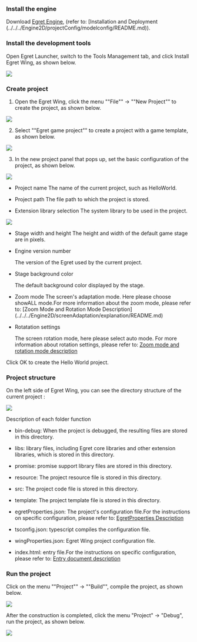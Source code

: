 ### Install the engine

Download [Egret Engine](http://www.egret.com/products/engine.html), (refer to: [Installation and Deployment (../../../Engine2D/projectConfig/modelconfig/README.md)).

### Install the development tools

Open Egret Launcher, switch to the Tools Management tab, and click Install Egret Wing, as shown below.

![](down.jpg)

### Create project

1. Open the Egret Wing, click the menu ""File"" -> ""New Project"" to create the project, as shown below.

![](create1.jpg)

2. Select ""Egret game project"" to create a project with a game template, as shown below.

![](create2.jpg)

3. In the new project panel that pops up, set the basic configuration of the project, as shown below.

![](create3.png)

* Project name 
The name of the current project, such as HelloWorld.

* Project path
The file path to which the project is stored.

* Extension library selection
The system library to be used in the project.

![](create4.jpg)

* Stage width and height
 The height and width of the default game stage are in pixels.

* Engine version number
  	  
  The version of the Egret used by the current project.
  	  
* Stage background color
	
	The default background color displayed by the stage.

* Zoom mode
  The screen's adaptation mode. Here please choose showALL mode.For more information about the zoom mode, please refer to: [Zoom Mode and Rotation Mode Description] (../../../Engine2D/screenAdaptation/explanation/README.md)
	
* Rotatation settings
	
	The screen rotation mode, here please select auto mode. For more information about rotation settings, please refer to: [Zoom mode and rotation mode description](../../../Engine2D/screenAdaptation/explanation/README.md)

Click OK to create the Hello World project.

### Project structure

On the left side of Egret Wing, you can see the directory structure of the current project :

![](56a1a8c3b9412.jpg)

Description of each folder function
* bin-debug: When the project is debugged, the resulting files are stored in this directory.
* libs: library files, including Egret core libraries and other extension libraries, which is stored in this directory.
* promise: promise support library files are stored in this directory.
* resource: The project resource file is stored in this directory.
* src: The project code file is stored in this directory.
* template: The project template file is stored in this directory.

* egretProperties.json: The project's configuration file.For the instructions on specific configuration, please refer to: [EgretProperties Description](../../../Engine2D/projectConfig/configFile/README.md)
* tsconfig.json: typescript compiles the configuration file.
* wingProperties.json: Egret Wing project configuration file.
* index.html: entry file.For the instructions on specific configuration, please refer to: [Entry document description](../../../Engine2D/projectConfig/indexFile/README.md)

### Run the project

Click on the menu ""Project"" -> ""Build"", compile the project, as shown below.

![](build.png)

After the construction is completed, click the menu "Project" -> "Debug", run the project, as shown below.

![](debug1.png)

